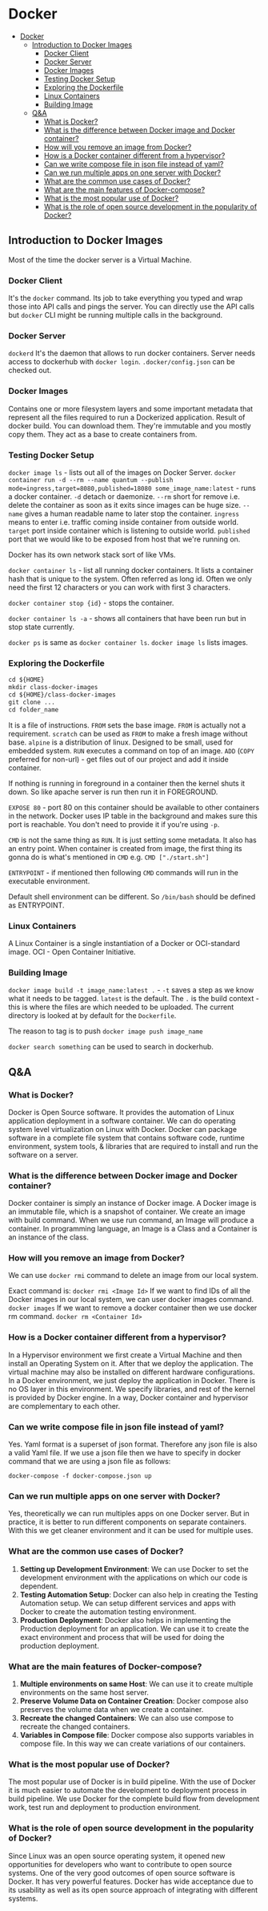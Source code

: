 # Docker

- [Docker](#docker)
  - [Introduction to Docker Images](#introduction-to-docker-images)
    - [Docker Client](#docker-client)
    - [Docker Server](#docker-server)
    - [Docker Images](#docker-images)
    - [Testing Docker Setup](#testing-docker-setup)
    - [Exploring the Dockerfile](#exploring-the-dockerfile)
    - [Linux Containers](#linux-containers)
    - [Building Image](#building-image)
  - [Q&A](#qa)
    - [What is Docker?](#what-is-docker)
    - [What is the difference between Docker image and Docker container?](#what-is-the-difference-between-docker-image-and-docker-container)
    - [How will you remove an image from Docker?](#how-will-you-remove-an-image-from-docker)
    - [How is a Docker container different from a hypervisor?](#how-is-a-docker-container-different-from-a-hypervisor)
    - [Can we write compose file in json file instead of yaml?](#can-we-write-compose-file-in-json-file-instead-of-yaml)
    - [Can we run multiple apps on one server with Docker?](#can-we-run-multiple-apps-on-one-server-with-docker)
    - [What are the common use cases of Docker?](#what-are-the-common-use-cases-of-docker)
    - [What are the main features of Docker-compose?](#what-are-the-main-features-of-docker-compose)
    - [What is the most popular use of Docker?](#what-is-the-most-popular-use-of-docker)
    - [What is the role of open source development in the popularity of Docker?](#what-is-the-role-of-open-source-development-in-the-popularity-of-docker)

## Introduction to Docker Images

Most of the time the docker server is a Virtual Machine.

### Docker Client

It's the `docker` command. Its job to take everything you typed and wrap those into API calls and pings the server. You can directly use the API calls but `docker` CLI might be running multiple calls in the background.

### Docker Server

`dockerd` It's the daemon that allows to run docker containers. Server needs access to dockerhub with `docker login`. `.docker/config.json` can be checked out.

### Docker Images

Contains one or more filesystem layers and some important metadata that represent all the files required to run a Dockerized application. Result of docker build. You can download them. They're immutable and you mostly copy them. They act as a base to create containers from.

### Testing Docker Setup

`docker image ls` - lists out all of the images on Docker Server.
`docker container run -d --rm --name quantum --publish mode=ingress,target=8080,published=18080 some_image_name:latest` - runs a docker container. `-d` detach or daemonize. `--rm` short for remove i.e. delete the container as soon as it exits since images can be huge size. `--name` gives a human readable name to later stop the container. `ingress` means to enter i.e. traffic coming inside container from outside world. `target` port inside container which is listening to outside world. `published` port that we would like to be exposed from host that we're running on.

Docker has its own network stack sort of like VMs.

`docker container ls` - list all running docker containers. It lists a container hash that is unique to the system. Often referred as long id. Often we only need the first 12 characters or you can work with first 3 characters.

`docker container stop {id}` - stops the container.

`docker container ls -a` - shows all containers that have been run but in stop state currently.

`docker ps` is same as `docker container ls`. `docker image ls` lists images.

### Exploring the Dockerfile

```Dockerfile
cd ${HOME}
mkdir class-docker-images
cd ${HOME}/class-docker-images
git clone ...
cd folder_name
```

It is a file of instructions. `FROM` sets the base image. `FROM` is actually not a requirement. `scratch` can be used as `FROM` to make a fresh image without base.
`alpine` is a distribution of linux. Designed to be small, used for embedded system.
`RUN` executes a command on top of an image.
`ADD` (`COPY` preferred for non-url) - get files out of our project and add it inside container.

If nothing is running in foreground in a container then the kernel shuts it down. So like apache server is run then run it in FOREGROUND.

`EXPOSE 80` - port 80 on this container should be available to other containers in the network. Docker uses IP table in the background and makes sure this port is reachable. You don't need to provide it if you're using `-p`.

`CMD` is not the same thing as `RUN`. It is just setting some metadata. It also has an entry point. When container is created from image, the first thing its gonna do is what's mentioned in `CMD` e.g. `CMD ["./start.sh"]`

`ENTRYPOINT` - if mentioned then following `CMD` commands will run in the executable environment.

Default shell environment can be different. So `/bin/bash` should be defined as ENTRYPOINT.

### Linux Containers

A Linux Container is a single instantiation of a Docker or OCI-standard image. OCI - Open Container Initiative.

### Building Image

`docker image build -t image_name:latest .` - `-t` saves a step as we know what it needs to be tagged. `latest` is the default. The `.` is the build context - this is where the files are which needed to be uploaded. The current directory is looked at by default for the `Dockerfile`.

The reason to tag is to push `docker image push image_name`

`docker search something` can be used to search in dockerhub.

## Q&A

### What is Docker?

Docker is Open Source software. It provides the automation of Linux application deployment in a software container.
We can do operating system level virtualization on Linux with Docker.
Docker can package software in a complete file system that contains software code, runtime environment, system tools, & libraries that are required to install and run the software on a server.

### What is the difference between Docker image and Docker container?

Docker container is simply an instance of Docker image.
A Docker image is an immutable file, which is a snapshot of container. We create an image with build command.
When we use run command, an Image will produce a container.
In programming language, an Image is a Class and a Container is an instance of the class.

### How will you remove an image from Docker?

We can use `docker rmi` command to delete an image from our local system.

Exact command is:
`docker rmi <Image Id>`
If we want to find IDs of all the Docker images in our local system, we can user docker images command.
`docker images`
If we want to remove a docker container then we use docker rm command.
`docker rm <Container Id>`

### How is a Docker container different from a hypervisor?

In a Hypervisor environment we first create a Virtual Machine and then install an Operating System on it. After that we deploy the application. The virtual machine may also be installed on different hardware configurations.
In a Docker environment, we just deploy the application in Docker.
There is no OS layer in this environment. We specify libraries, and rest of the kernel is provided by Docker engine.
In a way, Docker container and hypervisor are complementary to each other.

### Can we write compose file in json file instead of yaml?

Yes. Yaml format is a superset of json format. Therefore any json file is also a valid Yaml file.
If we use a json file then we have to specify in docker command that we are using a json file as follows:

`docker-compose -f docker-compose.json up`

### Can we run multiple apps on one server with Docker?

Yes, theoretically we can run multiples apps on one Docker server.
But in practice, it is better to run different components on separate containers.
With this we get cleaner environment and it can be used for multiple uses.

### What are the common use cases of Docker?

1. **Setting up Development Environment**: We can use Docker to set the development environment with the applications on which our code is dependent.
2. **Testing Automation Setup**: Docker can also help in creating the Testing Automation setup. We can setup different services and apps with Docker to create the automation testing environment.
3. **Production Deployment**: Docker also helps in implementing the Production deployment for an application. We can use it to create the exact environment and process that will be used for doing the production deployment.

### What are the main features of Docker-compose?

1. **Multiple environments on same Host**: We can use it to create multiple environments on the same host server.
2. **Preserve Volume Data on Container Creation**: Docker compose also preserves the volume data when we create a container.
3. **Recreate the changed Containers**: We can also use compose to recreate the changed containers.
4. **Variables in Compose file**: Docker compose also supports variables in compose file. In this way we can create variations of our containers.

### What is the most popular use of Docker?

The most popular use of Docker is in build pipeline. With the use of Docker it is much easier to automate the development to deployment process in build pipeline.
We use Docker for the complete build flow from development work, test run and deployment to production environment.

### What is the role of open source development in the popularity of Docker?

Since Linux was an open source operating system, it opened new opportunities for developers who want to contribute to open source systems.
One of the very good outcomes of open source software is Docker.
It has very powerful features.
Docker has wide acceptance due to its usability as well as its open source approach of integrating with different systems.
